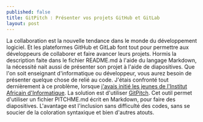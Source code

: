 ```yaml
---
published: false
title: GitPitch : Présenter vos projets GitHub et GitLab
layout: post
---
```

La collaboration est la nouvelle tendance dans le monde du développement logiciel. Et les plateformes GitHub et GitLab font tout pour permettre aux développeurs de collaborer et faire avancer leurs projets. Hormis la description faite dans le fichier README.md à l'aide du langage Markdown, la nécessité nait aussi de présenter son projet à l'aide de diapositives. 
Que l'on soit enseignant d'informatique ou développeur, vous aurez besoin de présenter quelque chose de relié au code. J'étais confronté tout dernièrement à ce problème, lorsque [j'avais initié les jeunes de l'Institut Africain d'Informatique](http://koffisani.ga/2016/07/31/changement-de-lafrique-repose-jeunes-donnez-outils-realiser).
La solution est d'utiliser [GitPitch](https://gitpitch.com). Cet outil permet d'utiliser un fichier PITCHME.md écrit en Markdown, pour faire des diapositives. L'avantage est l'inclusion sans difficulté des codes, sans se soucier de la coloration syntaxique et bien d'autres atouts. 